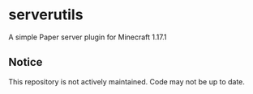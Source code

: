 # serverutils
A simple Paper server plugin for Minecraft 1.17.1

## Notice
This repository is not actively maintained. Code may not be up to date.
